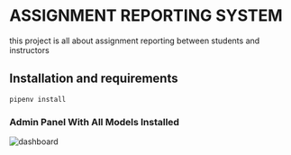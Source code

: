 # ASSIGNMENT REPORTING SYSTEM

this project is all about assignment reporting between students and instructors 


## Installation and requirements

`pipenv install`

### Admin Panel With All Models Installed 


![dashboard](https://user-images.githubusercontent.com/111227278/224936910-a8b1c7dd-f1e7-4d37-adcb-f633902aaa6a.PNG)
